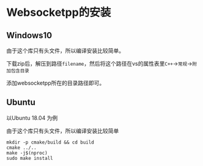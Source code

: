 # Websocketpp的安装

## Windows10

由于这个库只有头文件，所以编译安装比较简单。

下载zip后，解压到路径`filename`，然后将这个路径在vs的属性表里`C++`->`常规`->`附加包含目录`

添加websocketpp所在的目录路径即可。

## Ubuntu

以Ubuntu 18.04 为例

由于这个库只有头文件，所以编译安装比较简单

```
mkdir -p cmake/build && cd build
cmake ../..
make -j$(nproc)
sudo make install
```
